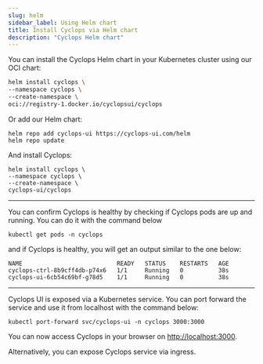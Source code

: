 ```yaml
---
slug: helm
sidebar_label: Using Helm chart
title: Install Cyclops via Helm chart
description: "Cyclops Helm chart"
---
```


You can install the Cyclops Helm chart in your Kubernetes cluster using our OCI chart:
```bash
helm install cyclops \
--namespace cyclops \
--create-namespace \
oci://registry-1.docker.io/cyclopsui/cyclops
```

Or add our Helm chart:

```
helm repo add cyclops-ui https://cyclops-ui.com/helm
helm repo update
```

And install Cyclops:

```
helm install cyclops \
--namespace cyclops \
--create-namespace \
cyclops-ui/cyclops
```
---

You can confirm Cyclops is healthy by checking if Cyclops pods are up and running. You can do it with the command below

```
kubectl get pods -n cyclops
```

and if Cyclops is healthy, you will get an output similar to the one below:

```
NAME                           READY   STATUS    RESTARTS   AGE
cyclops-ctrl-8b9cff4db-p74x6   1/1     Running   0          38s
cyclops-ui-6cb54c69bf-g78d5    1/1     Running   0          38s
```

---

Cyclops UI is exposed via a Kubernetes service. You can port forward the service and use it from localhost with the command below:

```
kubectl port-forward svc/cyclops-ui -n cyclops 3000:3000
```

You can now access Cyclops in your browser on [http://localhost:3000](http://localhost:3000).

Alternatively, you can expose Cyclops service via ingress.
